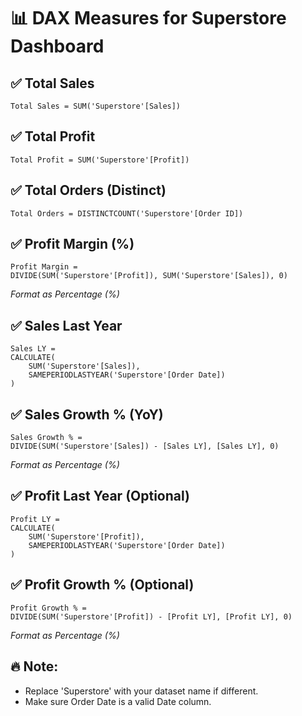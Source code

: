 
# 📊 DAX Measures for Superstore Dashboard

## ✅ Total Sales
```DAX
Total Sales = SUM('Superstore'[Sales])
```

## ✅ Total Profit
```DAX
Total Profit = SUM('Superstore'[Profit])
```

## ✅ Total Orders (Distinct)
```DAX
Total Orders = DISTINCTCOUNT('Superstore'[Order ID])
```

## ✅ Profit Margin (%)
```DAX
Profit Margin = 
DIVIDE(SUM('Superstore'[Profit]), SUM('Superstore'[Sales]), 0)
```
_Format as Percentage (%)_

## ✅ Sales Last Year
```DAX
Sales LY = 
CALCULATE(
    SUM('Superstore'[Sales]),
    SAMEPERIODLASTYEAR('Superstore'[Order Date])
)
```

## ✅ Sales Growth % (YoY)
```DAX
Sales Growth % = 
DIVIDE(SUM('Superstore'[Sales]) - [Sales LY], [Sales LY], 0)
```
_Format as Percentage (%)_

## ✅ Profit Last Year (Optional)
```DAX
Profit LY = 
CALCULATE(
    SUM('Superstore'[Profit]),
    SAMEPERIODLASTYEAR('Superstore'[Order Date])
)
```

## ✅ Profit Growth % (Optional)
```DAX
Profit Growth % = 
DIVIDE(SUM('Superstore'[Profit]) - [Profit LY], [Profit LY], 0)
```
_Format as Percentage (%)_

## 🔥 Note:
- Replace 'Superstore' with your dataset name if different.
- Make sure Order Date is a valid Date column.
